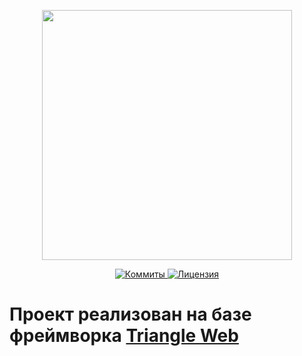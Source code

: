 <p align="center"><a href="https://www.localzet.com" target="_blank">
  <img src="https://cdn.localzet.com/public/media/LocalzetGroup.png" width="400">
</a></p>

<p align="center">
  <a href="https://github.com/localzet-dev/Hackathon-Autumn-2023">
  <img src="https://img.shields.io/github/commit-activity/t/localzet-dev/Hackathon-Autumn-2023?label=%D0%9A%D0%BE%D0%BC%D0%BC%D0%B8%D1%82%D1%8B" alt="Коммиты">
</a>
  <a href="https://github.com/localzet-dev/Hackathon-Autumn-2023">
  <img src="https://img.shields.io/github/license/localzet-dev/Hackathon-Autumn-2023?label=%D0%9B%D0%B8%D1%86%D0%B5%D0%BD%D0%B7%D0%B8%D1%8F" alt="Лицензия">
</a>
</p>


# Проект реализован на базе фреймворка <a href="https://github com/Triangle-org/Web">Triangle Web</a>